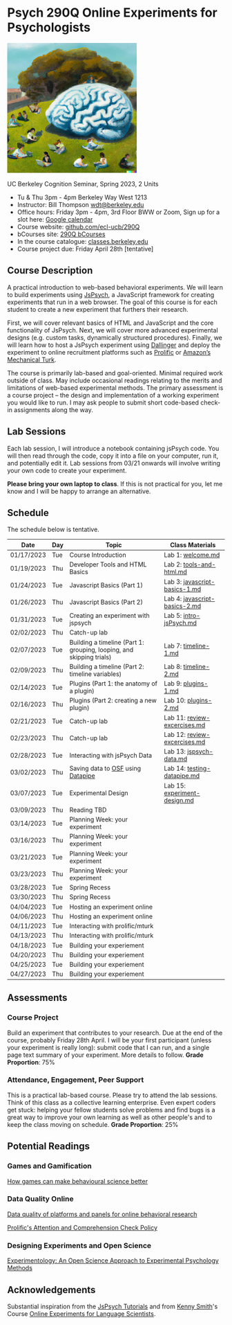 # Psych 290Q Online Experiments for Psychologists

<img src="assets/290Q-DALL-E.png" alt="290Q" width="300"/>

UC Berkeley Cognition Seminar, Spring 2023, 2 Units

- Tu & Thu 3pm - 4pm Berkeley Way West 1213
- Instructor: Bill Thompson [wdt@berkeley.edu](mailto:wdt@berkeley.edu)
- Office hours: Friday 3pm - 4pm, 3rd Floor BWW or Zoom, Sign up for a slot here: [Google calendar](https://calendar.app.google/DAvThSyG4rzFbwET9)
- Course website: [github.com/ecl-ucb/290Q](https://github.com/ecl-ucb/290Q)
- bCourses site: [290Q bCourses](https://bcourses.berkeley.edu/courses/1522687)
- In the course catalogue: [classes.berkeley.edu](https://classes.berkeley.edu/content/2023-spring-psych-290q-001-sem-001)
- Course project due: Friday April 28th [tentative]


## Course Description
A practical introduction to web-based behavioral experiments. We will learn to build experiments using [JsPsych](https://www.jspsych.org/7.3/), a JavaScript framework for creating experiments that run in a web browser. The goal of this course is for each student to create a new experiment that furthers their research. 

First, we will cover relevant basics of HTML and JavaScript and the core functionality of JsPsych. Next, we will cover more advanced experimental designs (e.g. custom tasks, dynamically structured procedures). Finally, we will learn how to host a JsPsych experiment using [Dallinger](https://github.com/Dallinger/Dallinger) and deploy the experiment to online recruitment platforms such as [Prolific](https://www.prolific.co/) or [Amazon’s Mechanical Turk](https://www.mturk.com/). 

The course is primarily lab-based and goal-oriented. Minimal required work outside of class. May include occasional readings relating to the merits and limitations of web-based experimental methods. The primary assessment is a course project – the design and implementation of a working experiment you would like to run. I may ask people to submit short code-based check-in assignments along the way.

## Lab Sessions
Each lab session, I will introduce a notebook containing jsPsych code. You will then read through the code, copy it into a file on your computer, run it, and potentially edit it. Lab sessions from 03/21 onwards will involve writing your own code to create your experiment.

**Please bring your own laptop to class**. 
If this is not practical for you, let me know and I will be happy to arrange an alternative.

## Schedule
The schedule below is tentative.

| Date       | Day | Topic                                | Class Materials |
| ---------- | --- | ------------------------------------ | --------------- |
| 01/17/2023 | Tue | Course Introduction                  | Lab 1: [welcome.md](assets/labs/L1-course-intro/welcome.md) |
| 01/19/2023 | Thu | Developer Tools and HTML Basics      | Lab 2: [tools-and-html.md](assets/labs/L2-intro-html/tools-and-html.md) |
| 01/24/2023 | Tue | Javascript Basics (Part 1)           | Lab 3: [javascript-basics-1.md](assets/labs/L3-intro-javascript-1/javascript-basics-1.md) |
| 01/26/2023 | Thu | Javascript Basics (Part 2)           | Lab 4: [javascript-basics-2.md](assets/labs/L4-intro-javascript-2/javascript-basics-2.md) ||
| 01/31/2023 | Tue | Creating an experiment with jspsych  | Lab 5: [intro-jsPsych.md](assets/labs/L5-intro-jsPsych/intro-jsPsych.md) |
| 02/02/2023 | Thu | Catch-up lab                         |                 |
| 02/07/2023 | Tue | Building a timeline (Part 1: grouping, looping, and skipping trials)         | Lab 7: [timeline-1.md](assets/labs/L7-timeline-1/timeline-1.md) |
| 02/09/2023 | Thu | Building a timeline (Part 2: timeline variables)         | Lab 8: [timeline-2.md](assets/labs/L8-timeline-2/timeline-2.md) |
| 02/14/2023 | Tue | Plugins (Part 1: the anatomy of a plugin)                     | Lab 9: [plugins-1.md](assets/labs/L9-plugins-1/plugins-overview.md) |
| 02/16/2023 | Thu | Plugins (Part 2: creating a new plugin)                     | Lab 10: [plugins-2.md](assets/labs/L10-plugins-2/L10-plugins-2.md)                |
| 02/21/2023 | Tue | Catch-up lab                         | Lab 11: [review-excercises.md](assets/labs/L11-review-exercises/review-excercises.md)                |
| 02/23/2023 | Thu | Catch-up lab                         | Lab 12: [review-excercises.md](assets/labs/L11-review-exercises/review-excercises.md)                 |
| 02/28/2023 | Tue | Interacting with jsPsych Data |  Lab 13: [jspsych-data.md](assets/labs/L13-interacting-with-data/jspsych-data.md)               |
| 03/02/2023 | Thu | Saving data to [OSF](https://osf.io/) using [Datapipe](https://pipe.jspsych.org/)         | Lab 14: [testing-datapipe.md](assets/labs/L14-datapipe-osf/testing-datapipe.md)                |
| 03/07/2023 | Tue | Experimental Design        | Lab 15: [experiment-design.md](assets/labs/L15-experiment-design/experiment-design.md)                |
| 03/09/2023 | Thu | Reading TBD |                 |
| 03/14/2023 | Tue | Planning Week: your experiment                         |                 |
| 03/16/2023 | Thu | Planning Week: your experiment                         |                 |
| 03/21/2023 | Tue | Planning Week: your experiment       |                 |
| 03/23/2023 | Thu | Planning Week: your experiment       |                 |
| 03/28/2023 | Tue | Spring Recess                        |                 |
| 03/30/2023 | Thu | Spring Recess                        |                 |
| 04/04/2023 | Tue | Hosting an experiment online         |                 |
| 04/06/2023 | Thu | Hosting an experiment online         |                 |
| 04/11/2023 | Tue | Interacting with prolific/mturk      |                 |
| 04/13/2023 | Thu | Interacting with prolific/mturk      |                 |
| 04/18/2023 | Tue | Building your experiement            |                 |
| 04/20/2023 | Thu | Building your experiement            |                 |
| 04/25/2023 | Tue | Building your experiement            |                 |
| 04/27/2023 | Thu | Building your experiement            |                 | 


## Assessments 

### Course Project
Build an experiment that contributes to your research. Due at the end of the course, probably Friday 28th April. I will be your first participant (unless your experiment is really long): submit code that I can run, and a single page text summary of your experiment. More details to follow.
**Grade Proportion**: 75%

### Attendance, Engagement, Peer Support
This is a practical lab-based course. Please try to attend the lab sessions. Think of this class as a collective learning enterprise. Even expert coders get stuck: helping your fellow students solve problems and find bugs is a great way to improve your own learning as well as other people's and to keep the class moving on schedule. 
**Grade Proportion**: 25%   

## Potential Readings

### Games and Gamification

[How games can make behavioural science better](https://www.nature.com/articles/d41586-023-00065-6)

### Data Quality Online

[Data quality of platforms and panels for online behavioral research](https://link.springer.com/article/10.3758/s13428-021-01694-3)

[Prolific's Attention and Comprehension Check Policy](https://researcher-help.prolific.co/hc/en-gb/articles/360009223553-Prolific-s-Attention-and-Comprehension-Check-Policy)

### Designing Experiments and Open Science

[Experimentology: An Open Science Approach to Experimental Psychology Methods](https://experimentology.io/)




## Acknowledgements
Substantial inspiration from the [JsPsych Tutorials](https://www.jspsych.org/7.0/tutorials/hello-world/) and from [Kenny Smith](http://www.lel.ed.ac.uk/~kenny/)'s Course [Online Experiments for Language Scientists](https://kennysmithed.github.io/oels2022/). 